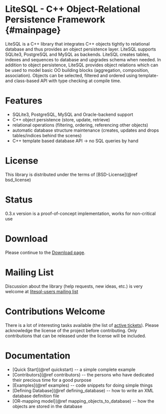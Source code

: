 LiteSQL - C++ Object-Relational Persistence Framework		{#mainpage}
===========================================================================

LiteSQL is a C++ library that integrates C++ objects tightly to relational database and thus provides an object persistence layer. LiteSQL supports SQLite3, PostgreSQL and MySQL as backends. LiteSQL creates tables, indexes and sequences to database and upgrades schema when needed. In addition to object persistence, LiteSQL provides object relations which can be used to model basic OO building blocks (aggregation, composition, association). Objects can be selected, filtered and ordered using template- and class-based API with type checking at compile time. 

# Features

 * SQLite3, PostgreSQL, MySQL and Oracle-backend support
 * C++ object persistence (store, update, retrieve) 
 * relational operations (filtering, ordering, referencing other objects)
 * automatic database structure maintenance (creates, updates and drops tables/indices behind the scenes)
 * C++ template based database API -> no SQL queries by hand

# License

This library is distributed under the terms of [BSD-License](@ref bsd_license)

# Status
0.3.x version is a proof-of-concept implementation, works for non-critical use

# Download
Please continue to the [Download page](http://sourceforge.net/project/showfiles.php?group_id=113304).


# Mailing List

Discussion about the library (help requests, new ideas, etc.) is very welcome at [litesql-users mailing list](http://lists.sourceforge.net/lists/listinfo/litesql-users)

# Contributions Welcome
There is a lot of interesting tasks available (the list of [active tickets](https://sourceforge.net/p/litesql/_list/tickets?source=navbar)).
Please acknowledge the license of the project before contributing. Only contributions that can be released under the license will be included.

# Documentation
 * [Quick Start](@ref quickstart) -- a simple complete example
 * [Contributors](@ref contributors) -- the persons who have dedicated their precious time for a good purpose
 * [Examples](@ref examples) -- code snippets for doing simple things
 * [Defining Database](@ref defining_database) -- how to write an XML database definition file
 * [OR-mapping model](@ref mapping_objects_to_database) -- how the objects are stored in the database
 